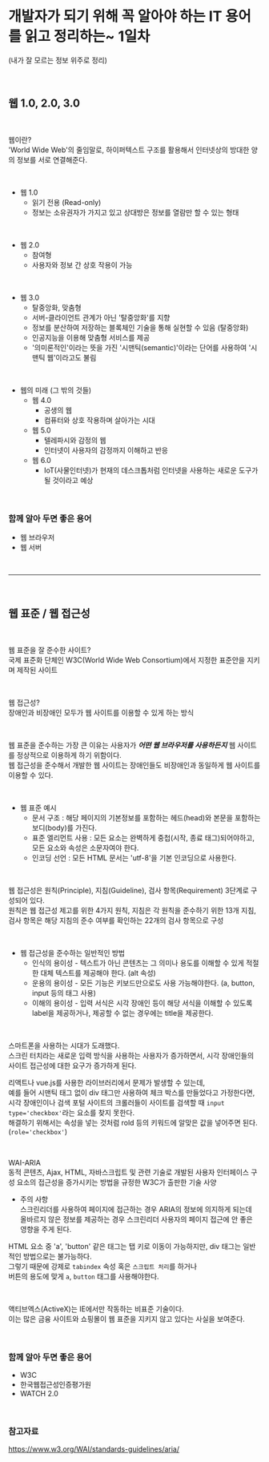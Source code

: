 # 개발자가 되기 위해 꼭 알아야 하는 IT 용어를 읽고 정리하는~ 1일차

(내가 잘 모르는 정보 위주로 정리)

<br>

## 웹 1.0, 2.0, 3.0

<br>

웹이란?  
'World Wide Web'의 줄임말로, 하이퍼텍스트 구조를 활용해서 인터넷상의 방대한 양의 정보를 서로 연결해준다.

<br>

- 웹 1.0
  - 읽기 전용 (Read-only)
  - 정보는 소유권자가 가지고 있고 상대방은 정보를 열람만 할 수 있는 형태

<br>

- 웹 2.0
  - 참여형
  - 사용자와 정보 간 상호 작용이 가능

<br>

- 웹 3.0
  - 탈중앙화, 맞춤형
  - 서버-클라이언트 관계가 아닌 '탈중앙화'를 지향
  - 정보를 분산하여 저장하는 블록체인 기술을 통해 실현할 수 있음 (탈중앙화)
  - 인공지능을 이용해 맞춤형 서비스를 제공
  - '의미론적인'이라는 뜻을 가진 '시맨틱(semantic)'이라는 단어를 사용하여 '시맨틱 웹'이라고도 불림

<br>

- 웹의 미래 (그 밖의 것들)
  - 웹 4.0
    - 공생의 웹
    - 컴퓨터와 상호 작용하며 살아가는 시대
  - 웹 5.0
    - 텔레파시와 감정의 웹
    - 인터넷이 사용자의 감정까지 이해하고 반응
  - 웹 6.0
    - IoT(사물인터넷)가 현재의 데스크톱처럼 인터넷을 사용하는 새로운 도구가 될 것이라고 예상

<br>

### 함께 알아 두면 좋은 용어

- 웹 브라우저
- 웹 서버

<br>

---

<br>

## 웹 표준 / 웹 접근성

<br>

웹 표준을 잘 준수한 사이트?  
국제 표준화 단체인 W3C(World Wide Web Consortium)에서 지정한 표준안을 지키며 제작된 사이트

<br>

웹 접근성?  
장애인과 비장애인 모두가 웹 사이트를 이용할 수 있게 하는 방식

<br>

웹 표준을 준수하는 가장 큰 이유는 사용자가 **_어떤 웹 브라우저를 사용하든지_** 웹 사이트를 정상적으로 이용하게 하기 위함이다.  
웹 접근성을 준수해서 개발한 웹 사이트는 장애인들도 비장애인과 동일하게 웹 사이트를 이용할 수 있다.

<br>

- 웹 표준 예시
  - 문서 구조 : 해당 페이지의 기본정보를 포함하는 헤드(head)와 본문을 포함하는 보디(body)를 가진다.
  - 표준 엘리먼트 사용 : 모든 요소는 완벽하게 중첩(시작, 종료 태그)되어야하고, 모든 요소와 속성은 소문자여야 한다.
  - 인코딩 선언 : 모든 HTML 문서는 'utf-8'을 기본 인코딩으로 사용한다.

<br>

웹 접근성은 원칙(Principle), 지침(Guideline), 검사 항목(Requirement) 3단계로 구성되어 있다.  
원칙은 웹 접근성 제고를 위한 4가지 원칙, 지침은 각 원칙을 준수하기 위한 13개 지침,  
검사 항목은 해당 지침의 준수 여부를 확인하는 22개의 검사 항목으로 구성

<br>

- 웹 접근성을 준수하는 일반적인 방법
  - 인식의 용이성 - 텍스트가 아닌 콘텐츠는 그 의미나 용도를 이해할 수 있게 적절한 대체 텍스트를 제공해야 한다. (alt 속성)
  - 운용의 용이성 - 모든 기능은 키보드만으로도 사용 가능해야한다. (a, button, input 등의 태그 사용)
  - 이해의 용이성 - 입력 서식은 시각 장애인 등이 해당 서식을 이해할 수 있도록 label을 제공하거나, 제공할 수 없는 경우에는 title을 제공한다.

<br>

스마트폰을 사용하는 시대가 도래했다.  
스크린 터치라는 새로운 입력 방식을 사용하는 사용자가 증가하면서, 시각 장애인들의 사이트 접근성에 대한 요구가 증가하게 된다.

리액트나 vue.js를 사용한 라이브러리에서 문제가 발생할 수 있는데,  
예를 들어 시맨틱 태그 없이 div 태그만 사용하여 체크 박스를 만들었다고 가정한다면,  
시각 장애인이나 검색 포털 사이트의 크롤러들이 사이트를 검색할 때 `input type='checkbox'`라는 요소를 찾지 못한다.  
해결하기 위해서는 속성을 넣는 것처럼 rold 등의 키워드에 알맞은 값을 넣어주면 된다. (`role='checkbox'`)

<br>

WAI-ARIA  
동적 콘텐츠, Ajax, HTML, 자바스크립트 및 관련 기술로 개발된 사용자 인터페이스 구성 요소의 접근성을 증가시키는 방법을 규정한 W3C가 출판한 기술 사양

- 주의 사항  
  스크린리더를 사용하여 페이지에 접근하는 경우 ARIA의 정보에 의지하게 되는데  
  올바르지 않은 정보를 제공하는 경우 스크린리더 사용자의 페이지 접근에 안 좋은 영향을 주게 된다.

HTML 요소 중 'a', 'button' 같은 태그는 탭 키로 이동이 가능하지만, div 태그는 일반적인 방법으로는 불가능하다.  
그렇기 때문에 강제로 `tabindex` 속성 혹은 `스크립트 처리`를 하거나  
버튼의 용도에 맞게 `a`, `button` 태그를 사용해야한다.

<br>

액티브엑스(ActiveX)는 IE에서만 작동하는 비표준 기술이다.  
이는 많은 금융 사이트와 쇼핑몰이 웹 표준을 지키지 않고 있다는 사실을 보여준다.

<br>

### 함께 알아 두면 좋은 용어

- W3C
- 한국웹접근성인증평가원
- WATCH 2.0

<br>

### 참고자료

https://www.w3.org/WAI/standards-guidelines/aria/
